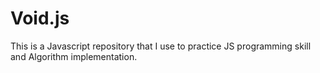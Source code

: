 # Void.js
This is a Javascript repository that I use to practice JS programming skill and Algorithm implementation. 
